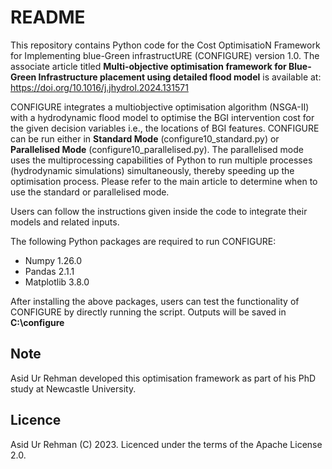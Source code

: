 # README  
This repository contains Python code for the Cost OptimisatioN Framework for Implementing blue-Green infrastructURE (CONFIGURE) version 1.0. The associate article titled **Multi-objective optimisation framework for Blue-Green Infrastructure placement using detailed flood model** is available at: https://doi.org/10.1016/j.jhydrol.2024.131571


CONFIGURE integrates a multiobjective optimisation algorithm (NSGA-II) with a hydrodynamic flood model to optimise the BGI intervention cost for the given decision variables i.e., the locations of BGI features. 
CONFIGURE can be run either in **Standard Mode** (configure10_standard.py) or **Parallelised Mode** (configure10_parallelised.py). The parallelised mode uses the multiprocessing capabilities of Python to run multiple processes (hydrodynamic simulations) simultaneously, thereby speeding up the optimisation process. Please refer to the main article to determine when to use the standard or parallelised mode.


Users can follow the instructions given inside the code to integrate their models and related inputs. 

  The following Python packages are required to run CONFIGURE:
  - Numpy 1.26.0  
  - Pandas 2.1.1  
  - Matplotlib 3.8.0

  After installing the above packages, users can test the functionality of CONFIGURE by directly running the script. Outputs will be saved in **C:\configure**

  ## Note
  Asid Ur Rehman developed this optimisation framework as part of his PhD study at Newcastle University. 
  
  ## Licence  
Asid Ur Rehman (C) 2023. Licenced under the terms of the Apache License 2.0.
